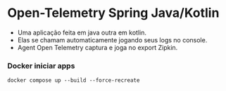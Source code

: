 # Open-Telemetry Spring Java/Kotlin

- Uma aplicação feita em java outra em kotlin.
- Elas se chamam automaticamente jogando seus logs no console.
- Agent Open Telemetry captura e joga no export Zipkin.

### Docker iniciar apps

```
docker compose up --build --force-recreate
```


